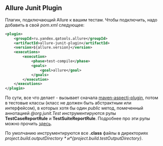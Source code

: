 [maven-aspectj-plugin]: https://github.com/allure-framework/allure/blob/master/allure-java/allure-java-aspects/README.md
[allure-junit-adaptor]: https://github.com/allure-framework/allure/blob/master/allure-junit/allure-junit-adaptor/README.md

## Allure Junit Plugin

Плагин, подключающий Allure к вашим тестам. Чтобы подключить, надо добавить в свой *pom.xml* следующее:

```xml
<plugin>
    <groupId>ru.yandex.qatools.allure</groupId>
    <artifactId>allure-junit-plugin</artifactId>
    <version>${allure.version}</version>
    <executions>
        <execution>
            <phase>test-compile</phase>
            <goals>
                <goal>allure</goal>
            </goals>
        </execution>
    </executions>
</plugin>
```

По сути, все что делает - вызывает сначала [maven-aspectj-plugin][maven-aspectj-plugin], потом в тестовые классы 
(класс не должен быть абстрактным или интерфейсом), в которых хотя бы один *public* метод, помеченный аннотацией
*@org.junit.Test* инструментируются рулы **TestCaseReportRule** и **TestSuiteReportRule**. Подробнее про эти рулы можно прочить
[здесь][allure-junit-adaptor].

По умолчанию инструментируются все **.class** файлы в директориях *${project.build.outputDirectory}*
и *${project.build.testOutputDirectory}*.
